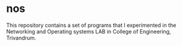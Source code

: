 nos
===
This repository contains a set of programs that I experimented in the Networking and Operating systems LAB in College of Engineering, Trivandrum.
